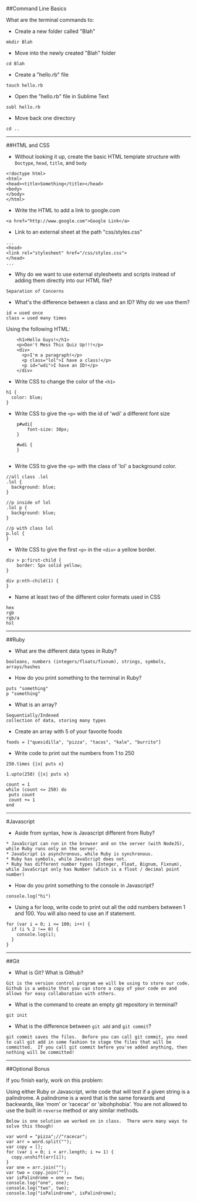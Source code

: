 ##Command Line Basics

What are the terminal commands to:

* Create a new folder called "Blah"

```
mkdir Blah
```
* Move into the newly created "Blah" folder

```
cd Blah
```
* Create a "hello.rb" file

```
touch hello.rb
```

* Open the "hello.rb" file in Sublime Text

```
subl hello.rb
```

* Move back one directory

```
cd ..
```

*** 

##HTML and CSS

* Without looking it up, create the basic HTML template structure with `Doctype`, `head`, `title`, and `body`

```
<!doctype html>
<html>
<head><title>Something</title></head>
<body>
</body>
</html>
```

* Write the HTML to add a link to google.com

```
<a href="http://www.google.com">Google Link</a>

```

* Link to an external sheet at the path "css/styles.css"

```
...
<head>
<link rel="stylesheet" href="/css/styles.css">
</head>
...
```

* Why do we want to use external stylesheets and scripts instead of adding them directly into our HTML file?

```
Separation of Concerns
```

* What's the difference between a class and an ID?  Why do we use them?

```
id = used once
class = used many times

```

Using the following HTML: 

```
	<h1>Hello Guys!</h1>
	<p>Don't Mess This Quiz Up!!!</p>
	<div>
	  <p>I'm a paragraph!</p>
	  <p class="lol">I have a class!</p>
	  <p id="wdi">I have an ID!</p>
	</div>

```

* Write CSS to change the color of the `<h1>`

```
h1 {
  color: blue;
}
```

* Write CSS to give the `<p>` with the id of 'wdi' a different font size

```
	p#wdi{
		font-size: 30px;
	}
	
	#wdi {
	}
	
```

* Write CSS to give the `<p>` with the class of 'lol' a background color.

```
//all class .lol
.lol {
  background: blue;
}

//p inside of lol
.lol p {
  background: blue;
}

//p with class lol
p.lol {
}

```

* Write CSS to give the first `<p>` in the `<div>` a yellow border.

```
div > p:first-child {
	border: 5px solid yellow;
}

div p:nth-child(1) {
}

```

* Name at least two of the different color formats used in CSS

```
hex
rgb
rgb/a
hsl
```

***

##Ruby

* What are the different data types in Ruby?

```
booleans, numbers (integers/floats/fixnum), strings, symbols, arrays/hashes
```

* How do you print something to the terminal in Ruby?

```
puts "something"
p "something"

```

* What is an array?

```
Sequentially/Indexed
collection of data, storing many types
```

* Create an array with 5 of your favorite foods

```
foods = ["quesidilla", "pizza", "tacos", "kale", "burrito"]
```

* Write code to print out the numbers from 1 to 250

```
250.times {|x| puts x}

1.upto(250) {|x| puts x}

count = 1
while (count <= 250) do
 puts count
 count += 1
end

```

***

#Javascript

* Aside from syntax, how is Javascript different from Ruby? 

```
* JavaScript can run in the browser and on the server (with NodeJS), while Ruby runs only on the server.
* JavaScript is asynchronous, while Ruby is synchronous.
* Ruby has symbols, while JavaScript does not.
* Ruby has different number types (Integer, Float, Bignum, Fixnum), while JavaScript only has Number (which is a float / decimal point number)
```

* How do you print something to the console in Javascript?

```
console.log("hi")
```

* Using a for loop, write code to print out all the odd numbers between 1 and 100.  You will also need to use an if statement.

```
for (var i = 0; i <= 100; i++) {
  if (i % 2 !== 0) {
    console.log(i);
  }
}
```

***

##Git

* What is Git?  What is Github?

```
Git is the version control program we will be using to store our code.  Github is a website that you can store a copy of your code on and allows for easy collaboration with others.
```

* What is the command to create an empty git repository in terminal?

```
git init
```

* What is the difference between `git add` and `git commit`?

```
git commit saves the files.  Before you can call git commit, you need to call git add in some fashion to stage the files that will be committed.  If you call git commit before you've added anything, then nothing will be committed!
```

***


##Optional Bonus

If you finish early, work on this problem:

Using either Ruby or Javascript, write code that will test if a given string is a palindrome.  A palindrome is a word that is the same forwards and backwards, like 'mom' or 'racecar' or 'aibohphobia'.  You are not allowed to use the built in `reverse` method or any similar methods.

```
Below is one solution we worked on in class.  There were many ways to solve this though!

var word = "pizza";//"racecar";
var arr = word.split("");
var copy = [];
for (var i = 0; i < arr.length; i += 1) {
  copy.unshift(arr[i]);
}
var one = arr.join("");
var two = copy.join("");
var isPalindrome = one == two;
console.log("one", one);
console.log("two", two);
console.log("isPalindrome", isPalindrome);
```





